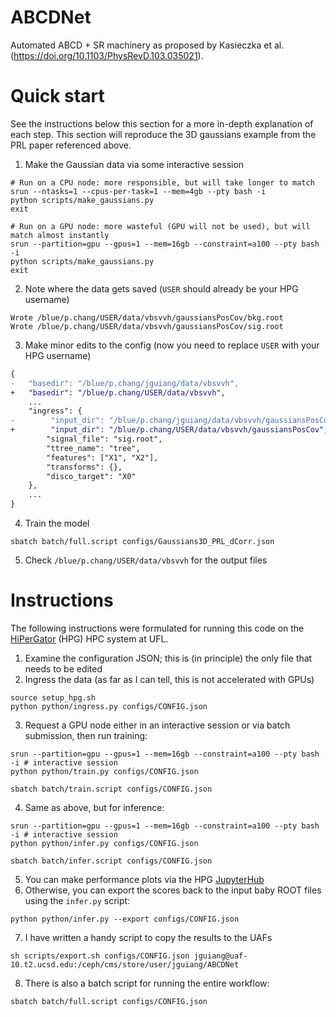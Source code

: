 # ABCDNet
Automated ABCD + SR machinery as proposed by Kasieczka et al. (https://doi.org/10.1103/PhysRevD.103.035021).

# Quick start
See the instructions below this section for a more in-depth explanation of each step. 
This section will reproduce the 3D gaussians example from the PRL paper referenced above.
1. Make the Gaussian data via some interactive session
```
# Run on a CPU node: more responsible, but will take longer to match
srun --ntasks=1 --cpus-per-task=1 --mem=4gb --pty bash -i
python scripts/make_gaussians.py
exit
```
```
# Run on a GPU node: more wasteful (GPU will not be used), but will match almost instantly
srun --partition=gpu --gpus=1 --mem=16gb --constraint=a100 --pty bash -i
python scripts/make_gaussians.py
exit
```
2. Note where the data gets saved (`USER` should already be your HPG username)
```
Wrote /blue/p.chang/USER/data/vbsvvh/gaussiansPosCov/bkg.root
Wrote /blue/p.chang/USER/data/vbsvvh/gaussiansPosCov/sig.root
```
3. Make minor edits to the config (now you need to replace `USER` with your HPG username)
```diff
{
-   "basedir": "/blue/p.chang/jguiang/data/vbsvvh",
+   "basedir": "/blue/p.chang/USER/data/vbsvvh",
    ...
    "ingress": {
-        "input_dir": "/blue/p.chang/jguiang/data/vbsvvh/gaussiansPosCov",
+        "input_dir": "/blue/p.chang/USER/data/vbsvvh/gaussiansPosCov",
        "signal_file": "sig.root",
        "ttree_name": "tree", 
        "features": ["X1", "X2"],
        "transforms": {},
        "disco_target": "X0"
    },
    ...
}
```
4. Train the model
```
sbatch batch/full.script configs/Gaussians3D_PRL_dCorr.json
```
5. Check `/blue/p.chang/USER/data/vbsvvh` for the output files

# Instructions
The following instructions were formulated for running this code on the [HiPerGator](https://www.rc.ufl.edu/about/hipergator/) (HPG) HPC system at UFL.
1. Examine the configuration JSON; this is (in principle) the only file that needs to be edited
2. Ingress the data (as far as I can tell, this is not accelerated with GPUs)
```
source setup_hpg.sh
python python/ingress.py configs/CONFIG.json
```
3. Request a GPU node either in an interactive session or via batch submission, then run training:
```
srun --partition=gpu --gpus=1 --mem=16gb --constraint=a100 --pty bash -i # interactive session
python python/train.py configs/CONFIG.json
```
```
sbatch batch/train.script configs/CONFIG.json
```
4. Same as above, but for inference:
```
srun --partition=gpu --gpus=1 --mem=16gb --constraint=a100 --pty bash -i # interactive session
python python/infer.py configs/CONFIG.json
```
```
sbatch batch/infer.script configs/CONFIG.json
```
5. You can make performance plots via the HPG [JupyterHub](https://jhub.rc.ufl.edu)
6. Otherwise, you can export the scores back to the input baby ROOT files using the `infer.py` script:
```
python python/infer.py --export configs/CONFIG.json
```
7. I have written a handy script to copy the results to the UAFs
```
sh scripts/export.sh configs/CONFIG.json jguiang@uaf-10.t2.ucsd.edu:/ceph/cms/store/user/jguiang/ABCDNet
```
8. There is also a batch script for running the entire workflow:
```
sbatch batch/full.script configs/CONFIG.json
```

